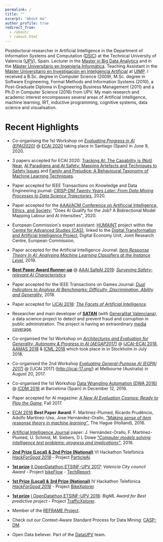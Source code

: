 ```yaml
---
permalink: /
title: ""
excerpt: "About me"
author_profile: true
redirect_from: 
  - /about/
  - /about.html
---
```


Postdoctoral researcher in Artificial Intelligence in the Department of Information Systems and Computation ([DSIC](http://www.upv.es/entidades/DSIC/index-en.html)) at the Technical University of Valencia ([UPV](http://www.upv.es/)), Spain. Lecturer in the [Master in Big Data Analytics](http://bigdata.inf.upv.es/) and in the [Máster Universitario en Ingeniería Informática](http://muiinf.webs.upv.es/). Teaching Assistant in the [Máster Universitario en Investigación en Inteligencia Artificial](http://www.uimp.es/postgrado/estudios/fichaestudio.php?plan=P03S&any=2016-17&verasi=N&lan=es) at [UIMP](http://www.uimp.es/). I received a B.Sc. degree in Computer Science (2009), M.Sc. degree in Software Engineering, Formal Methods and Information Systems (2010), a Post-Graduate Diploma in Engineering Business Management (2011) and a Ph.D in Computer Science (2016) from UPV. My main research and academic interest encompasses several areas of Artificial Intelligence, machine learning, IRT, inductive programming, cognitive systems, data science and visualisation. 

Recent Highlights
======

* Co-organising the 1st Workshop on *[Evaluating Progress in AI (EPAI2020)](http://dmip.webs.upv.es/EPAI2020/)*  @ [ECAI 2020](http://ecai2020.eu/) taking place in Santiago (Spain) in June 9, 2020.

* 3 papers accepted for ECAI 2020:  [Tracking AI: The Capability is (Not) Near](),  [AI Paradigms and AI Safety: Mapping Artefacts and Techniques to Safety Issues]() and [Family and Prejudice: A Behavioural Taxonomy of Machine Learning Techniques]().

* Paper accepted for IEEE Transactions on Knowledge and Data Engineering journal: [*CRISP-DM Twenty Years Later: From Data Mining Processes to Data Science Trajectories*](https://doi.org/10.1109/TKDE.2019.2962680), 2020.

* Paper accepted for the [AAAI/ACM Conference on Artificcial Intelligence, Ethics, and Society](https://www.aies-conference.com/2020/): "Does AI Qualify for the Job? A Bidirectional Model Mapping Labour and AI Intensities", 2020.

* European Commission's expert assistant: [HUMAINT](https://ec.europa.eu/jrc/communities/en/community/humaint) project within the [Centre for Advanced Studies (CAS)](), linked to the [Digital Transformation and Artificial Intelligence Project](https://ec.europa.eu/jrc/en/research-topic/digital-economy), Digital Economy Unit, Joint Research Centre, European Commission.

* Paper accepted for the Artificial Intelligence Journal: [*Item Response Theory in AI: Analysing Machine Learning Classifiers at the Instance Level*](https://authors.elsevier.com/a/1YWua-c5NdLy), 2019.

* [**Best Paper Award Runner-up**](https://www.cser.ac.uk/news/safeai-workshop/) @ [AAAI SafeAI 2019](https://safeai.webs.upv.es/): [*Surveying Safety-relevant AI Characteristics*](http://ceur-ws.org/Vol-2301/paper_22.pdf)

* Paper accepted for the  IEEE Transactions on Games Journal: [*Dual Indicators to Analyse AI Benchmarks: Difficulty, Discrimination, Ability and Generality*](https://doi.org/10.1109/TG.2018.2883773), 2018.

* Paper accepted for [IJCAI 2018](https://www.ijcai-18.org/): [*The Facets of Artificial Intelligence*](https://www.ijcai.org/proceedings/2018/718). 

* Researcher and main developer of [**SATAN**](https://safe-tools.dsic.upv.es/shiny/saler/) (with [Generalitat Valenciana](https://safe-tools.dsic.upv.es/shiny/saler/)), a data science project to detect and prevent fraud and corruption in public administration. The project is having  an extraordinary [media coverage](https://www.google.com/search?safe=off&biw=1920&bih=969&tbm=nws&ei=QgFUXP-PBISAur4PrqKCqAU&q=SATAN+sistema+alertas+generalitat+valenciana+&oq=SATAN+sistema+alertas+generalitat+valenciana+&gs_l=psy-ab.3...25935.31932.0.32104.17.17.0.0.0.0.110.1520.13j4.17.0....0...1c.1.64.psy-ab..4.1.96...33i10k1.0.VJ2Jg4ik1bE).  

* Co-organised  the 1st Workshop on *[Architectures and Evaluation for Generality, Autonomy & Progress in AI (AEGAP2017)](http://cadia.ru.is/workshops/aegap2018/)*  @ [IJCAI-ECAI 2018](https://www.ijcai-18.org/), [AAMAS 2018](http://celweb.vuse.vanderbilt.edu/aamas18/) & [ICML 2018](https://icml.cc/) which took place in in Stockholm in July 2018.
		
* Co-organised  the 2nd Workshop *[Evaluating General-Purpose AI (EGPAI 2017)](http://users.dsic.upv.es/~flip/EGPAI2017/)* @ [IJCAI 2017] (http://ijcai-17.org/) at Melbourne (Australia) in August 20, 2017.
					
* Co-organised  the 1st Workshop <a href="http://users.dsic.upv.es/~flip/DWA2016/">Data Wrangling Automation (DWA 2016)</a> @ <a href="http://icdm2016.eurecat.org/"> ICDM 2016</a> at Barcelona (Spain) in December 12, 2016.
					
* Paper accepted for AI magazine: [*A New AI Evaluation Cosmos: Ready to Play the Game*](https://doi.org/10.1609/aimag.v38i3.2748), Fall 2017.

* <a href="http://www.ecai2016.org">ECAI 2016</a> <b>Best Paper Award</b>: F. Mart&iacute;nez-Plumed, Ricardo Prud&ecirc;ncio, Adolfo Mart&iacute;nez-Uso, Jose Hern&aacute;ndez-Orallo, <a href="http://ebooks.iospress.com/volumearticle/44867"><em>"Making sense of item response theory in machine learning"</em></a>, The Hague (Holland), 2016.

* <a href="http://www.journals.elsevier.com/artificial-intelligence/">Artificial Intelligence Journal</a> paper: J. Hern&aacute;ndez-Orallo, F. Mart&iacute;nez-Plumed, U. Schmid, M. Siebers, D L Dowe <em><a href="http://www.sciencedirect.com/science/article/pii/S0004370215001538">"Computer models solving intelligence test problems: progress and implications"</a></em>, 2016.

* <a href="http://hackforgood.net/el-resumen-de-hackforgood-2016/"><b>2nd Prize (Local) & 2nd Prize (National)</b></a> VI Hackathon Telef&oacute;nica <em><a href="http://hackforgood.net/">HackForGood 2018</a></em> - Project <a href="http://users.dsic.upv.es/~flip/particleAI/">ParticleAI</a>.

* <a href="http://noticias.inf.upv.es/?p=7962"><b>1st prize</b></a> <a href="http://dataupv.webs.upv.es/ii-opendatathon-etsinf-upv/">II OpenDatathon ETSINF-UPV 2017</a>: <em>Valencia City council Award</em> - Project <a href="http://safe-tools.dsic.upv.es/bikeflow/"> bikeFlow</a> - <a href="./papers/fmartinez_BikeFlow_TR.pdf">TechReport</a>.

* <a href="http://hackforgood.net/el-resumen-de-hackforgood-2016/"><b>1st Prize (Local) & 3rd Prize (National)</b></a> IV Hackathon Telef&oacute;nica <em><a href="http://hackforgood.net/">HackForGood 2016</a></em> - Project <a href="http://users.dsic.upv.es/~flip/bikeXplorer/">BikeXplorer</a>.					

* <a href="http://noticias.inf.upv.es/?p=7962"><b>1st prize</b></a> <a href="http://dataupv.webs.upv.es/i-opendatathon-etsinf-upv/">I OpenDatathon ETSINF-UPV 2016</a>: <em>BigML Award for Best predictive project</em> - Project <a href="http://users.dsic.upv.es/~flip/trafico/">TrafficXplorer</a>.

* Member of the <a href="http://reframe-d2k.org/Main_Page">REFRAME Project</a>.

* Check out our Context-Aware Standard Process for Data Mining: <a href="http://www.casp-dm.org/">CASP-DM</a>.

* Open Data believer. Part of the <a href="http://dataupv.webs.upv.es/">DataUPV</a> team.

